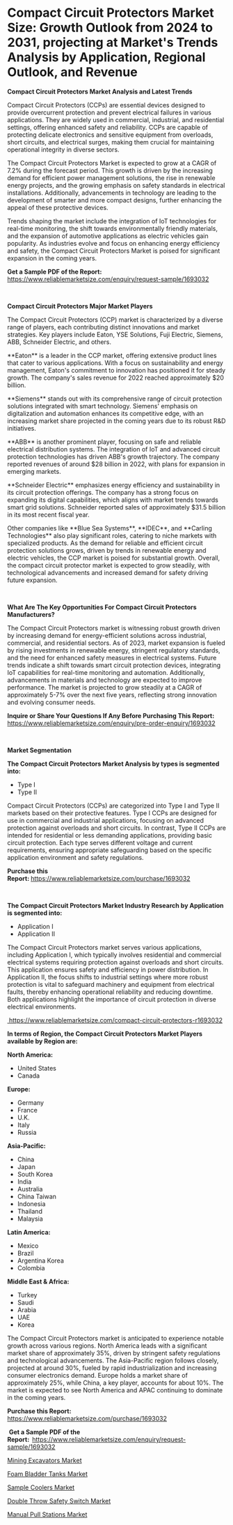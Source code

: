 <p><h1>Compact Circuit Protectors Market Size: Growth Outlook from 2024 to 2031, projecting at Market's Trends Analysis by Application, Regional Outlook, and Revenue</h1></p><p><strong>Compact Circuit Protectors Market Analysis and Latest Trends</strong></p>
<p><p>Compact Circuit Protectors (CCPs) are essential devices designed to provide overcurrent protection and prevent electrical failures in various applications. They are widely used in commercial, industrial, and residential settings, offering enhanced safety and reliability. CCPs are capable of protecting delicate electronics and sensitive equipment from overloads, short circuits, and electrical surges, making them crucial for maintaining operational integrity in diverse sectors.</p><p>The Compact Circuit Protectors Market is expected to grow at a CAGR of 7.2% during the forecast period. This growth is driven by the increasing demand for efficient power management solutions, the rise in renewable energy projects, and the growing emphasis on safety standards in electrical installations. Additionally, advancements in technology are leading to the development of smarter and more compact designs, further enhancing the appeal of these protective devices.</p><p>Trends shaping the market include the integration of IoT technologies for real-time monitoring, the shift towards environmentally friendly materials, and the expansion of automotive applications as electric vehicles gain popularity. As industries evolve and focus on enhancing energy efficiency and safety, the Compact Circuit Protectors Market is poised for significant expansion in the coming years.</p></p>
<p><strong>Get a Sample PDF of the Report:&nbsp;</strong> <a href="https://www.reliablemarketsize.com/enquiry/request-sample/1693032?utm_campaign=1773&utm_medium=2&utm_source=Github&utm_content=ia&utm_term=20102024&utm_id=compact-circuit-protectors">https://www.reliablemarketsize.com/enquiry/request-sample/1693032</a></p>
<p>&nbsp;</p>
<p><strong>Compact Circuit Protectors Major Market Players</strong></p>
<p><p>The Compact Circuit Protectors (CCP) market is characterized by a diverse range of players, each contributing distinct innovations and market strategies. Key players include Eaton, YSE Solutions, Fuji Electric, Siemens, ABB, Schneider Electric, and others.</p><p>**Eaton** is a leader in the CCP market, offering extensive product lines that cater to various applications. With a focus on sustainability and energy management, Eaton's commitment to innovation has positioned it for steady growth. The company's sales revenue for 2022 reached approximately $20 billion.</p><p>**Siemens** stands out with its comprehensive range of circuit protection solutions integrated with smart technology. Siemens' emphasis on digitalization and automation enhances its competitive edge, with an increasing market share projected in the coming years due to its robust R&D initiatives.</p><p>**ABB** is another prominent player, focusing on safe and reliable electrical distribution systems. The integration of IoT and advanced circuit protection technologies has driven ABB's growth trajectory. The company reported revenues of around $28 billion in 2022, with plans for expansion in emerging markets.</p><p>**Schneider Electric** emphasizes energy efficiency and sustainability in its circuit protection offerings. The company has a strong focus on expanding its digital capabilities, which aligns with market trends towards smart grid solutions. Schneider reported sales of approximately $31.5 billion in its most recent fiscal year.</p><p>Other companies like **Blue Sea Systems**, **IDEC**, and **Carling Technologies** also play significant roles, catering to niche markets with specialized products. As the demand for reliable and efficient circuit protection solutions grows, driven by trends in renewable energy and electric vehicles, the CCP market is poised for substantial growth. Overall, the compact circuit protector market is expected to grow steadily, with technological advancements and increased demand for safety driving future expansion.</p></p>
<p>&nbsp;</p>
<p><strong>What Are The Key Opportunities For Compact Circuit Protectors Manufacturers?</strong></p>
<p><p>The Compact Circuit Protectors market is witnessing robust growth driven by increasing demand for energy-efficient solutions across industrial, commercial, and residential sectors. As of 2023, market expansion is fueled by rising investments in renewable energy, stringent regulatory standards, and the need for enhanced safety measures in electrical systems. Future trends indicate a shift towards smart circuit protection devices, integrating IoT capabilities for real-time monitoring and automation. Additionally, advancements in materials and technology are expected to improve performance. The market is projected to grow steadily at a CAGR of approximately 5-7% over the next five years, reflecting strong innovation and evolving consumer needs.</p></p>
<p><strong>Inquire or Share Your Questions If Any Before Purchasing This Report:</strong> <a href="https://www.reliablemarketsize.com/enquiry/pre-order-enquiry/1693032?utm_campaign=1773&utm_medium=2&utm_source=Github&utm_content=ia&utm_term=20102024&utm_id=compact-circuit-protectors">https://www.reliablemarketsize.com/enquiry/pre-order-enquiry/1693032</a></p>
<p>&nbsp;</p>
<p><strong>Market Segmentation</strong></p>
<p><strong>The Compact Circuit Protectors Market Analysis by types is segmented into:</strong></p>
<p><ul><li>Type I</li><li>Type II</li></ul></p>
<p><p>Compact Circuit Protectors (CCPs) are categorized into Type I and Type II markets based on their protective features. Type I CCPs are designed for use in commercial and industrial applications, focusing on advanced protection against overloads and short circuits. In contrast, Type II CCPs are intended for residential or less demanding applications, providing basic circuit protection. Each type serves different voltage and current requirements, ensuring appropriate safeguarding based on the specific application environment and safety regulations.</p></p>
<p><strong>Purchase this Report:&nbsp;</strong><a href="https://www.reliablemarketsize.com/purchase/1693032?utm_campaign=1773&utm_medium=2&utm_source=Github&utm_content=ia&utm_term=20102024&utm_id=compact-circuit-protectors">https://www.reliablemarketsize.com/purchase/1693032</a></p>
<p>&nbsp;</p>
<p><strong>The Compact Circuit Protectors Market Industry Research by Application is segmented into:</strong></p>
<p><ul><li>Application I</li><li>Application II</li></ul></p>
<p><p>The Compact Circuit Protectors market serves various applications, including Application I, which typically involves residential and commercial electrical systems requiring protection against overloads and short circuits. This application ensures safety and efficiency in power distribution. In Application II, the focus shifts to industrial settings where more robust protection is vital to safeguard machinery and equipment from electrical faults, thereby enhancing operational reliability and reducing downtime. Both applications highlight the importance of circuit protection in diverse electrical environments.</p></p>
<p><a href="https://www.reliablemarketsize.com/compact-circuit-protectors-r1693032?utm_campaign=1773&utm_medium=2&utm_source=Github&utm_content=ia&utm_term=20102024&utm_id=compact-circuit-protectors">&nbsp;https://www.reliablemarketsize.com/compact-circuit-protectors-r1693032</a></p>
<p><strong>In terms of Region, the Compact Circuit Protectors Market Players available by Region are:</strong></p>
<p>
    <p> <strong> North America: </strong>
        <ul>
            <li>United States</li>
            <li>Canada</li>
        </ul>
        </p> 
    <p> <strong> Europe: </strong>
        <ul>
            <li>Germany</li>
            <li>France</li>
            <li>U.K.</li>
            <li>Italy</li>
            <li>Russia</li>
        </ul>
        </p> 
    <p> <strong> Asia-Pacific: </strong>
        <ul>
            <li>China</li>
            <li>Japan</li>
            <li>South Korea</li>
            <li>India</li>
            <li>Australia</li>
            <li>China Taiwan</li>
            <li>Indonesia</li>
            <li>Thailand</li>
            <li>Malaysia</li>
        </ul>
        </p> 
    <p> <strong> Latin America: </strong>
        <ul>
            <li>Mexico</li>
            <li>Brazil</li>
            <li>Argentina Korea</li>
            <li>Colombia</li>
        </ul>
        </p> 
    <p> <strong> Middle East & Africa: </strong>
        <ul>
            <li>Turkey</li>
            <li>Saudi</li>
            <li>Arabia</li>
            <li>UAE</li>
            <li>Korea</li>
        </ul>
    </p>
    </p>
<p><p>The Compact Circuit Protectors market is anticipated to experience notable growth across various regions. North America leads with a significant market share of approximately 35%, driven by stringent safety regulations and technological advancements. The Asia-Pacific region follows closely, projected at around 30%, fueled by rapid industrialization and increasing consumer electronics demand. Europe holds a market share of approximately 25%, while China, a key player, accounts for about 10%. The market is expected to see North America and APAC continuing to dominate in the coming years.</p></p>
<p><strong>Purchase this Report: </strong><a href="https://www.reliablemarketsize.com/purchase/1693032?utm_campaign=1773&utm_medium=2&utm_source=Github&utm_content=ia&utm_term=20102024&utm_id=compact-circuit-protectors">https://www.reliablemarketsize.com/purchase/1693032</a></p>
<p>&nbsp;<strong>Get a Sample PDF of the Report:&nbsp;&nbsp;</strong><a href="https://www.reliablemarketsize.com/enquiry/request-sample/1693032?utm_campaign=1773&utm_medium=2&utm_source=Github&utm_content=ia&utm_term=20102024&utm_id=compact-circuit-protectors">https://www.reliablemarketsize.com/enquiry/request-sample/1693032</a></p>
<p><strong></strong></p>
<p><p><a href="https://www.linkedin.com/pulse/mining-excavators-market-size-segmentation-trends-growth-nirxe?utm_campaign=1773&utm_medium=2&utm_source=Github&utm_content=ia&utm_term=20102024&utm_id=compact-circuit-protectors">Mining Excavators Market</a></p><p><a href="https://www.linkedin.com/pulse/global-foam-bladder-tanks-market-opportunities-challenges2024-mogqe?utm_campaign=1773&utm_medium=2&utm_source=Github&utm_content=ia&utm_term=20102024&utm_id=compact-circuit-protectors">Foam Bladder Tanks Market</a></p><p><a href="https://www.linkedin.com/pulse/sample-coolers-market-velocity-51-cagr-trajectory-2024-2031-9vspe?utm_campaign=1773&utm_medium=2&utm_source=Github&utm_content=ia&utm_term=20102024&utm_id=compact-circuit-protectors">Sample Coolers Market</a></p><p><a href="https://github.com/CarolynWatkins697/Market-Research-Report-List-1/blob/main/double-throw-safety-switch-market.md?utm_campaign=1773&utm_medium=2&utm_source=Github&utm_content=ia&utm_term=20102024&utm_id=compact-circuit-protectors">Double Throw Safety Switch Market</a></p><p><a href="https://www.linkedin.com/pulse/navigating-manual-pull-stations-market-expert-analysis-jgr8e?utm_campaign=1773&utm_medium=2&utm_source=Github&utm_content=ia&utm_term=20102024&utm_id=compact-circuit-protectors">Manual Pull Stations Market</a></p></p>